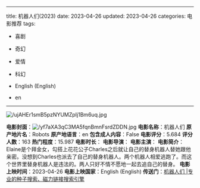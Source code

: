 
---
title: 机器人们(2023)
date: 2023-04-26
updated: 2023-04-26
categories: 电影推荐
tags:

- 喜剧
- 奇幻
- 爱情
- 科幻

- English (English)
- en
---

<img src="https://image.tmdb.org/t/p/original/ujAHEr1smB5pzNYUMZpIj1Bm6uq.jpg" alt="/ujAHEr1smB5pzNYUMZpIj1Bm6uq.jpg" title="/ujAHEr1smB5pzNYUMZpIj1Bm6uq.jpg">

**电影封面**：<img src="https://image.tmdb.org/t/p/w200/yf7aXA3qC3MA5fqnBmnFsrdZDDN.jpg" alt="/yf7aXA3qC3MA5fqnBmnFsrdZDDN.jpg" title="/yf7aXA3qC3MA5fqnBmnFsrdZDDN.jpg">
**电影名称**：机器人们
**原产地片名**：Robots
**原产地语言**：en
**包含成人内容**：False
**电影评分**：5.684
**评分人数**：163
**热门程度**：15.987
**电影时长**：
**电影导演**：
**电影主演**：
**电影简介**：Elaine是个拜金女，勾搭上花花公子Charles之后就让自己的替身机器人替她跟他亲密。没想到Charles也派去了自己的替身机器人。两个机器人相爱逃跑了。而这个世界里替身机器人是违法的。两人只好不情不愿地一起去追自己的替身。
**电影上映时间**：2023-04-26
**电影上映国家**：English (English)
**传送门**：[机器人们 |专业的种子搜索、磁力链接搜索引擎](https://movie.amd794.com:2083/?search=Robots&ordering=&mode=match_phrase&page_size=10&page=1)

